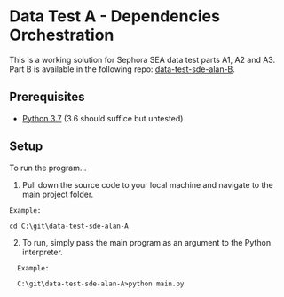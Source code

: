 # Data Test A - Dependencies Orchestration

This is a working solution for Sephora SEA data test parts A1, A2 and A3. Part B is available in the following repo: [data-test-sde-alan-B](https://github.com/emailayuen/data-test-sde-alan-B).

## Prerequisites

* [Python 3.7](https://www.python.org/downloads/) (3.6 should suffice but untested)


## Setup

To run the program...

  1. Pull down the source code to your local machine and navigate to the main project folder.
  
  ```
  Example:
  
  cd C:\git\data-test-sde-alan-A
  
  ```
  
  2. To run, simply pass the main program as an argument to the Python interpreter.

```
  Example:
  
  C:\git\data-test-sde-alan-A>python main.py
  
  ```

